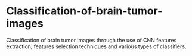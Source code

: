 # Classification-of-brain-tumor-images
Classification of brain tumor images through the use of CNN features extraction, features selection techniques and various types of classifiers.
